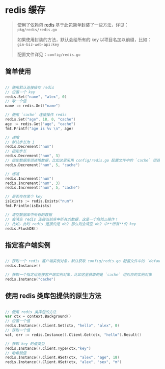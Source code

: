 # redis 缓存

> 使用了依赖包 [redis](https://github.com/go-redis/redis/v8) 基于此包简单封装了一些方法，详见： `pkg/redis/redis.go`
> 
> 如果使用封装的方法，默认会给所有的 key 以项目名加以前缀，比如：`gin-biz-web-api:key`  
> 
> 配置文件详见：`config/redis.go`

## 简单使用

```go

// 使用默认连接操作 redis
// 设置一个 key
redis.Set("name", "alex", 0)
// 取一个值
name := redis.Get("name")

// 使用 `cache` 连接操作 redis
redis.Set("age", 18, 0, "cache")
age := redis.Get("age", "cache")
fmt.Printf("age is %v \n", age)

// 递增
// 默认步长为 1
redis.Decrement("num")
// 指定步长
redis.Decrement("num", 3)
// 指定数据库组递增数据，比如这里采用 config/redis.go 配置文件中的 `cache` 组连接
redis.Decrement("num", 5, "cache")

// 递减
redis.Increment("num")
redis.Increment("num", 3)
redis.Increment("num", 5, "cache")

// 是否存在某个 key
isExists := redis.Exists("num")
fmt.Println(isExists)

// 清空数据库中所有的数据
// 会清空 redis 连接当前库中所有的数据，这是一个危险⚠️操作！
// 比如，此时 redis 连接的是 db2 那么则会清空 db2 中**所有**的 key
redis.FlushDB()

```

## 指定客户端实例

```go

// 获取一个 redis 客户端实例对象，默认获取 config/redis.go 配置文件中的 `default` 组连接
redis.Instance()

// 获取一个指定组连接客户端实例对象，比如这里获取的是 `cache` 组对应的实例对象
redis.Instance("cache")

```

## 使用 redis 类库包提供的原生方法

```go

// 使用 redis 类库包的方法
var ctx = context.Background()
// 设置一个值
redis.Instance().Client.Set(ctx, "hello", "alex", 0)
// 获取一个值
val, err := redis.Instance().Client.Get(ctx, "hello").Result()

// 获取 key 的值类型
redis.Instance().Client.Type(ctx,"key")
// 哈希赋值
redis.Instance().Client.HSet(ctx, "alex", "age", 18)
redis.Instance().Client.HSet(ctx, "alex", "sex", "m")

```